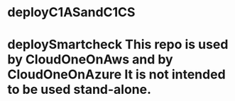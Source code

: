 # deployC1ASandC1CS
# deploySmartcheck This repo is used by CloudOneOnAws and by CloudOneOnAzure It is not intended to be used stand-alone.  
